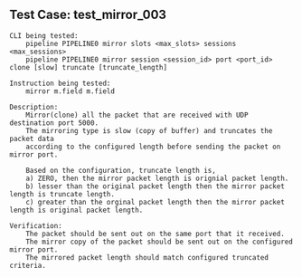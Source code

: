 Test Case: test_mirror_003
-----------------------

    CLI being tested:
        pipeline PIPELINE0 mirror slots <max_slots> sessions <max_sessions>
        pipeline PIPELINE0 mirror session <session_id> port <port_id> clone [slow] truncate [truncate_length]

    Instruction being tested:
        mirror m.field m.field

    Description:
        Mirror(clone) all the packet that are received with UDP destination port 5000.
        The mirroring type is slow (copy of buffer) and truncates the packet data
        according to the configured length before sending the packet on mirror port.

        Based on the configuration, truncate length is,
        a) ZERO, then the mirror packet length is orignial packet length.
        b) lesser than the original packet length then the mirror packet length is truncate length.
        c) greater than the orginal packet length then the mirror packet length is original packet length.

    Verification:
        The packet should be sent out on the same port that it received.
        The mirror copy of the packet should be sent out on the configured mirror port.
        The mirrored packet length should match configured truncated criteria.